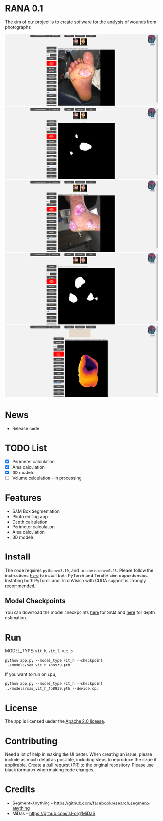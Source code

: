 # RANA 0.1
The aim of our project is to create software for the analysis of wounds from photographs

![](https://github.com/Dmitry-lab0/Wound_analysis_RANA/blob/main/images/image_1.png?raw=true)
![](https://github.com/Dmitry-lab0/Wound_analysis_RANA/blob/main/images/mask_1.png?raw=true)
![](https://github.com/Dmitry-lab0/Wound_analysis_RANA/blob/main/images/image_2.png?raw=true)
![](https://github.com/Dmitry-lab0/Wound_analysis_RANA/blob/main/images/mask_2.png?raw=true)
![](https://github.com/Dmitry-lab0/Wound_analysis_RANA/blob/main/images/depth.png?raw=true)

# News
- Release code

# TODO List
- [x] Perimeter calculation
- [x] Area calculation
- [x] 3D models
- [ ] Volume calculation - in processing

# Features
- SAM Box Segmentation
- Photo editing app
- Depth calculation
- Perimeter calculation
- Area calculation
- 3D models

# Install
The code requires `python>=3.10`,  and `torchvision>=0.15`. Please follow the instructions [here](https://pytorch.org/get-started/locally/) to install both PyTorch and TorchVision dependencies. Installing both PyTorch and TorchVision with CUDA support is strongly recommended.`

## Model Checkpoints
You can download the model checkpoints [here](https://github.com/facebookresearch/segment-anything#model-checkpoints) for SAM and [here](https://drive.google.com/drive/folders/1vteIYoWKHEvI0jz8wWF5r-3W0wSvDgXt?usp=sharing) for depth estimation.  

# Run

MODEL_TYPE: `vit_h`, `vit_l`, `vit_b`
```bash!
python app.py --model_type vit_h --checkpoint ../models/sam_vit_h_4b8939.pth
```

If you want to run on cpu, 
```bash!
python app.py --model_type vit_h --checkpoint ../models/sam_vit_h_4b8939.pth --device cpu
```
# License

The app is licensed under the [Apache 2.0 license](https://github.com/Dmitry-lab0/Wound_analysis_RANA/blob/main/LICENSE).

# Contributing

Need a lot of help in making the UI better.
When creating an issue, please include as much detail as possible, including steps to reproduce the issue if applicable.
Create a pull request (PR) to the original repository. Please use black formatter when making code changes.

# Credits

- Segment-Anything - https://github.com/facebookresearch/segment-anything
- MiDas - https://github.com/isl-org/MiDaS
